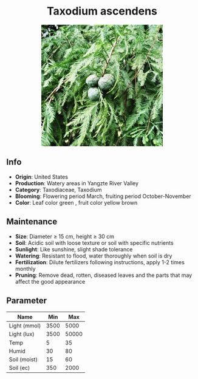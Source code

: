 <h1 align='center'>Taxodium ascendens</h1>
<p align="center">
    <img 
        align='center'
        width='320'
        src="../images/taxodium ascendens.png" 
        alt='Taxodium ascendens' />
</p>

## Info

 - **Origin**: United States
 - **Production**: Watery areas in Yangzte River Valley
 - **Category**: Taxodiaceae, Taxodium
 - **Blooming**: Flowering period March, fruiting period October-November
 - **Color**: Leaf color green , fruit color yellow brown

## Maintenance

 - **Size**: Diameter ≥ 15 cm, height ≥ 30 cm
 - **Soil**: Acidic soil with loose texture or soil with specific nutrients
 - **Sunlight**: Like sunshine, slight shade tolerance
 - **Watering**: Resistant to flood, water thoroughly when soil is dry
 - **Fertilization**: Dilute fertilizers following instructions, apply 1-2 times monthly
 - **Pruning**: Remove dead, rotten, diseased leaves and the parts that may affect the good appearance

## Parameter

| Name         | Min  | Max   |
|--------------|------|-------|
| Light (mmol) | 3500 | 5000  |
| Light (lux)  | 3500 | 50000 |
| Temp         | 5    | 35    |
| Humid        | 30   | 80    |
| Soil (moist) | 15   | 60    |
| Soil (ec)    | 350  | 2000  |